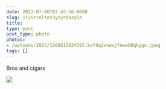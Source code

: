 ```yaml
---
date: 2023-07-06T03:43:56-0600
slug: 1ivizroltez3yzyr0bsy5a
title: 
type: post
post_type: photo
photos:
- /uploads/2023/1688615024395.kaf9q2vnwujfeww00qkggo.jpeg
tags: []
---
```

Bros and cigars


![](/uploads/2023/1688615024395.kaf9q2vnwujfeww00qkggo.jpeg)


